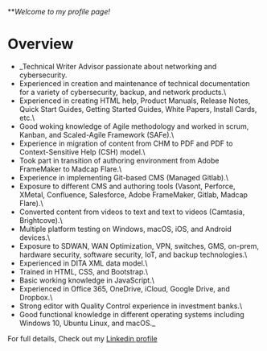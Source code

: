 **_Welcome to my profile page!_

# Overview
* _Technical Writer Advisor passionate about networking and cybersecurity.
* Experienced in creation and maintenance of technical documentation for a variety of cybersecurity, backup, and network products.\
* Experienced in creating HTML help, Product Manuals, Release Notes, Quick Start Guides, Getting Started Guides, White Papers, Install Cards, etc.\
* Good woking knowledge of Agile methodology and worked in scrum, Kanban, and Scaled-Agile Framework (SAFe).\
* Experience in migration of content from CHM to PDF and PDF to Context-Sensitive Help (CSH) model.\
* Took part in transition of authoring environment from Adobe FrameMaker to Madcap Flare.\
* Experience in implementing Git-based CMS (Managed Gitlab).\
* Exposure to different CMS and authoring tools (Vasont, Perforce, XMetal, Confluence, Salesforce, Adobe FrameMaker, Gitlab, Madcap Flare).\
* Converted content from videos to text and text to videos (Camtasia, Brightcove).\
* Multiple platform testing on Windows, macOS, iOS, and Android devices.\
* Exposure to SDWAN, WAN Optimization, VPN, switches, GMS, on-prem, hardware security, software security, IoT, and backup technologies.\
* Experienced in DITA XML data model.\
* Trained in HTML, CSS, and Bootstrap.\
* Basic working knowledge in JavaScript.\
* Experienced in Office 365, OneDrive, iCloud, Google Drive, and Dropbox.\
* Strong editor with Quality Control experience in investment banks.\
* Good functional knowledge in different operating systems including Windows 10, Ubuntu Linux, and macOS._

For full details, Check out my [Linkedin profile](https://www.linkedin.com/in/ashokchandru/)
